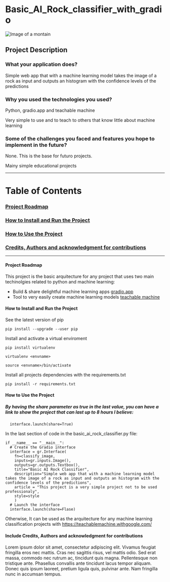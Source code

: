 # Basic_AI_Rock_classifier_with_gradio


![Image of a montain](https://github.com/tiagomonteiro0715/Basic_AI_Rock_classifier_with_gradio/blob/main/undraw_Photo_re_5blb.png
)





## Project Description

### What your application does?

Simple web app that with a machine learning model takes the image of a rock as input and outputs an histogram with the confidence levels of the predictions
 
### Why you used the technologies you used?

Python, gradio.app and teachable machine

Very simple to use and to teach to others that know little about machine learning    
    
### Some of the challenges you faced and features you hope to implement in the future?

None. This is the base for futuro projects. 

Mainy simple educational projects

-----


# Table of Contents
### [ Project Roadmap ](#Project_Roadmap)

### [ How to Install and Run the Project ](#How_to_install)

### [ How to Use the Project ](#How_to_use)

### [Credits, Authors and acknowledgment for contributions](#credits)

-----



<a name="Project_Roadmap">

#### Project Roadmap

This project is the basic arquitecture for any project that uses two main techinolgies related to python and machine learning:
- Build & share delightful machine learning apps  [gradio.app](https://gradio.app/)
- Tool to very easily create machine learning models [teachable machine](https://teachablemachine.withgoogle.com/)

</a>


<a name="How_to_install">

#### How to Install and Run the Project

See the latest version of pip
```
pip install --upgrade --user pip
```
Install and activate a virtual enviroment
```
pip install virtualenv
```
```
virtualenv <envname>
```
```
source <envname>/bin/activate
```

Install all projects dependencies with the requirements.txt
```
pip install -r requirements.txt
```

</a>

<a name="How_to_use">


#### How to Use the Project

##### By having the share parameter as true in the last value, you can have a link to show the project that can last up to 8 hours I believe:
```
  interface.launch(share=True)
```

In the last section of code in the basic_ai_rock_classifier.py file:
```
if __name__ == "__main__":
  # Create the Gradio interface
  interface = gr.Interface(
    fn=classify_image, 
    inputs=gr.inputs.Image(), 
    outputs=gr.outputs.Textbox(), 
    title="Basic AI Rock Classifier",
    description="Simple web app that with a machine learning model takes the image of a rock as input and outputs an histogram with the confidence levels of the predictions",
    article = "This project is a very simple project not to be used professionaly",
    style=style
    )
  # Launch the interface
  interface.launch(share=Flase)
```
Otherwise, It can be used as the arquitecture for any machine learning classification projects with https://teachablemachine.withgoogle.com/ 

</a>

<a name="credits">

#### Include Credits, Authors and acknowledgment for contributions

Lorem ipsum dolor sit amet, consectetur adipiscing elit. Vivamus feugiat fringilla eros nec mattis. Cras nec sagittis risus, vel mattis odio. Sed erat massa, commodo nec rutrum ac, tincidunt quis magna. Pellentesque non tristique ante. Phasellus convallis ante tincidunt lacus tempor aliquam. Donec quis ipsum laoreet, pretium ligula quis, pulvinar ante. Nam fringilla nunc in accumsan tempus. 

</a>

